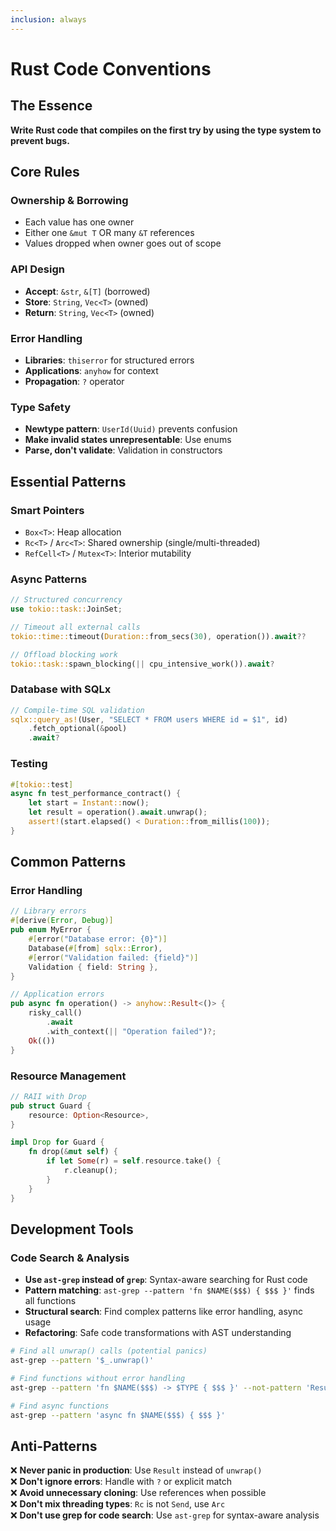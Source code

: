 ```yaml
---
inclusion: always
---
```


# Rust Code Conventions

## The Essence

**Write Rust code that compiles on the first try by using the type system to prevent bugs.**

## Core Rules

### Ownership & Borrowing
- Each value has one owner
- Either one `&mut T` OR many `&T` references
- Values dropped when owner goes out of scope

### API Design
- **Accept**: `&str`, `&[T]` (borrowed)
- **Store**: `String`, `Vec<T>` (owned)  
- **Return**: `String`, `Vec<T>` (owned)

### Error Handling
- **Libraries**: `thiserror` for structured errors
- **Applications**: `anyhow` for context
- **Propagation**: `?` operator

### Type Safety
- **Newtype pattern**: `UserId(Uuid)` prevents confusion
- **Make invalid states unrepresentable**: Use enums
- **Parse, don't validate**: Validation in constructors

## Essential Patterns

### Smart Pointers
- `Box<T>`: Heap allocation
- `Rc<T>` / `Arc<T>`: Shared ownership (single/multi-threaded)
- `RefCell<T>` / `Mutex<T>`: Interior mutability

### Async Patterns
```rust
// Structured concurrency
use tokio::task::JoinSet;

// Timeout all external calls
tokio::time::timeout(Duration::from_secs(30), operation()).await??

// Offload blocking work
tokio::task::spawn_blocking(|| cpu_intensive_work()).await?
```

### Database with SQLx
```rust
// Compile-time SQL validation
sqlx::query_as!(User, "SELECT * FROM users WHERE id = $1", id)
    .fetch_optional(&pool)
    .await?
```

### Testing
```rust
#[tokio::test]
async fn test_performance_contract() {
    let start = Instant::now();
    let result = operation().await.unwrap();
    assert!(start.elapsed() < Duration::from_millis(100));
}
```

## Common Patterns

### Error Handling
```rust
// Library errors
#[derive(Error, Debug)]
pub enum MyError {
    #[error("Database error: {0}")]
    Database(#[from] sqlx::Error),
    #[error("Validation failed: {field}")]
    Validation { field: String },
}

// Application errors
pub async fn operation() -> anyhow::Result<()> {
    risky_call()
        .await
        .with_context(|| "Operation failed")?;
    Ok(())
}
```

### Resource Management
```rust
// RAII with Drop
pub struct Guard {
    resource: Option<Resource>,
}

impl Drop for Guard {
    fn drop(&mut self) {
        if let Some(r) = self.resource.take() {
            r.cleanup();
        }
    }
}
```

## Development Tools

### Code Search & Analysis
- **Use `ast-grep` instead of `grep`**: Syntax-aware searching for Rust code
- **Pattern matching**: `ast-grep --pattern 'fn $NAME($$$) { $$$ }'` finds all functions
- **Structural search**: Find complex patterns like error handling, async usage
- **Refactoring**: Safe code transformations with AST understanding

```bash
# Find all unwrap() calls (potential panics)
ast-grep --pattern '$_.unwrap()'

# Find functions without error handling
ast-grep --pattern 'fn $NAME($$$) -> $TYPE { $$$ }' --not-pattern 'Result'

# Find async functions
ast-grep --pattern 'async fn $NAME($$$) { $$$ }'
```

## Anti-Patterns

❌ **Never panic in production**: Use `Result` instead of `unwrap()`  
❌ **Don't ignore errors**: Handle with `?` or explicit match  
❌ **Avoid unnecessary cloning**: Use references when possible  
❌ **Don't mix threading types**: `Rc` is not `Send`, use `Arc`  
❌ **Don't use grep for code search**: Use `ast-grep` for syntax-aware analysis